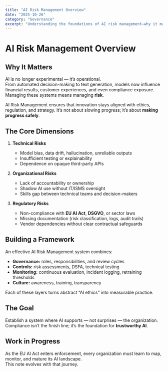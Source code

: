 ```yaml
---
title: "AI Risk Management Overview"
date: "2025-10-26"
category: "Governance"
excerpt: "Understanding the foundations of AI risk management—why it matters, how to build it, and where it fits in modern organizations."
---
```


# AI Risk Management Overview

## Why It Matters

AI is no longer experimental — it’s operational.  
From automated decision-making to text generation, models now influence financial results, customer experiences, and even compliance exposure. Managing these systems means managing **risk**.

AI Risk Management ensures that innovation stays aligned with ethics, regulation, and strategy. It’s not about slowing progress; it’s about **making progress safely**.

## The Core Dimensions

1. **Technical Risks**  
   - Model bias, data drift, hallucination, unreliable outputs  
   - Insufficient testing or explainability  
   - Dependence on opaque third-party APIs  

2. **Organizational Risks**  
   - Lack of accountability or ownership  
   - Shadow AI use without IT/ISMS oversight  
   - Skills gap between technical teams and decision-makers  

3. **Regulatory Risks**  
   - Non-compliance with **EU AI Act**, **DSGVO**, or sector laws  
   - Missing documentation (risk classification, logs, audit trails)  
   - Vendor dependencies without clear contractual safeguards  

## Building a Framework

An effective AI Risk Management system combines:  
- **Governance:** roles, responsibilities, and review cycles  
- **Controls:** risk assessments, DSFA, technical testing  
- **Monitoring:** continuous evaluation, incident logging, retraining thresholds  
- **Culture:** awareness, training, transparency  

Each of these layers turns abstract “AI ethics” into measurable practice.

## The Goal

Establish a system where AI supports — not surprises — the organization.  
Compliance isn’t the finish line; it’s the foundation for **trustworthy AI**.

## Work in Progress

As the EU AI Act enters enforcement, every organization must learn to map, monitor, and mature its AI landscape.  
This note evolves with that journey.

